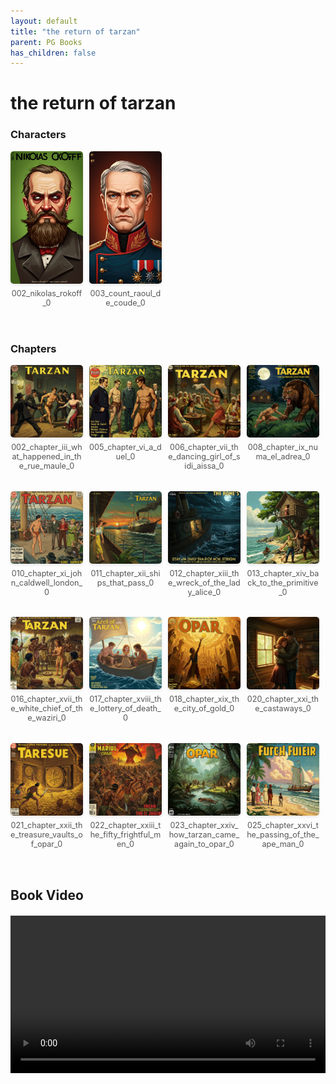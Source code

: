 ```yaml
---
layout: default
title: "the return of tarzan"
parent: PG Books
has_children: false
---
```



<style>
.image-gallery {
  display: flex;
  flex-wrap: wrap;
  justify-content: space-between;
  margin-bottom: 20px;
}

.image-row {
  display: flex;
  justify-content: flex-start;
  width: 100%;
  margin-bottom: 20px;
}

.image-item {
  width: 23%;
  margin-right: 2%;
  text-align: center;
}

.image-item:last-child {
  margin-right: 0;
}

.image-item img {
  width: 100%;
  height: auto;
  object-fit: cover;
  border-radius: 5px;
  box-shadow: 0 2px 4px rgba(0,0,0,0.1);
}

.image-item p {
  margin-top: 5px;
  font-size: 0.9em;
  color: #555;
}

.video-container {
  margin: 20px 0;
}
</style>


# the return of tarzan

<h3>Characters</h3>
<div class="image-gallery">
<div class="image-row">
  <div class="image-item">
    <img src="../../assets/pg_books_ai_generated_photos/the_return_of_tarzan/characters/002_nikolas_rokoff_0.png" alt="002_nikolas_rokoff_0">
    <p>002_nikolas_rokoff_0</p>
  </div>
  <div class="image-item">
    <img src="../../assets/pg_books_ai_generated_photos/the_return_of_tarzan/characters/003_count_raoul_de_coude_0.png" alt="003_count_raoul_de_coude_0">
    <p>003_count_raoul_de_coude_0</p>
  </div>
</div>
</div>

<h3>Chapters</h3>
<div class="image-gallery">
<div class="image-row">
  <div class="image-item">
    <img src="../../assets/pg_books_ai_generated_photos/the_return_of_tarzan/chapters/002_chapter_iii_what_happened_in_the_rue_maule_0.png" alt="002_chapter_iii_what_happened_in_the_rue_maule_0">
    <p>002_chapter_iii_what_happened_in_the_rue_maule_0</p>
  </div>
  <div class="image-item">
    <img src="../../assets/pg_books_ai_generated_photos/the_return_of_tarzan/chapters/005_chapter_vi_a_duel_0.png" alt="005_chapter_vi_a_duel_0">
    <p>005_chapter_vi_a_duel_0</p>
  </div>
  <div class="image-item">
    <img src="../../assets/pg_books_ai_generated_photos/the_return_of_tarzan/chapters/006_chapter_vii_the_dancing_girl_of_sidi_aissa_0.png" alt="006_chapter_vii_the_dancing_girl_of_sidi_aissa_0">
    <p>006_chapter_vii_the_dancing_girl_of_sidi_aissa_0</p>
  </div>
  <div class="image-item">
    <img src="../../assets/pg_books_ai_generated_photos/the_return_of_tarzan/chapters/008_chapter_ix_numa_el_adrea_0.png" alt="008_chapter_ix_numa_el_adrea_0">
    <p>008_chapter_ix_numa_el_adrea_0</p>
  </div>
</div>
<div class="image-row">
  <div class="image-item">
    <img src="../../assets/pg_books_ai_generated_photos/the_return_of_tarzan/chapters/010_chapter_xi_john_caldwell_london_0.png" alt="010_chapter_xi_john_caldwell_london_0">
    <p>010_chapter_xi_john_caldwell_london_0</p>
  </div>
  <div class="image-item">
    <img src="../../assets/pg_books_ai_generated_photos/the_return_of_tarzan/chapters/011_chapter_xii_ships_that_pass_0.png" alt="011_chapter_xii_ships_that_pass_0">
    <p>011_chapter_xii_ships_that_pass_0</p>
  </div>
  <div class="image-item">
    <img src="../../assets/pg_books_ai_generated_photos/the_return_of_tarzan/chapters/012_chapter_xiii_the_wreck_of_the_lady_alice_0.png" alt="012_chapter_xiii_the_wreck_of_the_lady_alice_0">
    <p>012_chapter_xiii_the_wreck_of_the_lady_alice_0</p>
  </div>
  <div class="image-item">
    <img src="../../assets/pg_books_ai_generated_photos/the_return_of_tarzan/chapters/013_chapter_xiv_back_to_the_primitive_0.png" alt="013_chapter_xiv_back_to_the_primitive_0">
    <p>013_chapter_xiv_back_to_the_primitive_0</p>
  </div>
</div>
<div class="image-row">
  <div class="image-item">
    <img src="../../assets/pg_books_ai_generated_photos/the_return_of_tarzan/chapters/016_chapter_xvii_the_white_chief_of_the_waziri_0.png" alt="016_chapter_xvii_the_white_chief_of_the_waziri_0">
    <p>016_chapter_xvii_the_white_chief_of_the_waziri_0</p>
  </div>
  <div class="image-item">
    <img src="../../assets/pg_books_ai_generated_photos/the_return_of_tarzan/chapters/017_chapter_xviii_the_lottery_of_death_0.png" alt="017_chapter_xviii_the_lottery_of_death_0">
    <p>017_chapter_xviii_the_lottery_of_death_0</p>
  </div>
  <div class="image-item">
    <img src="../../assets/pg_books_ai_generated_photos/the_return_of_tarzan/chapters/018_chapter_xix_the_city_of_gold_0.png" alt="018_chapter_xix_the_city_of_gold_0">
    <p>018_chapter_xix_the_city_of_gold_0</p>
  </div>
  <div class="image-item">
    <img src="../../assets/pg_books_ai_generated_photos/the_return_of_tarzan/chapters/020_chapter_xxi_the_castaways_0.png" alt="020_chapter_xxi_the_castaways_0">
    <p>020_chapter_xxi_the_castaways_0</p>
  </div>
</div>
<div class="image-row">
  <div class="image-item">
    <img src="../../assets/pg_books_ai_generated_photos/the_return_of_tarzan/chapters/021_chapter_xxii_the_treasure_vaults_of_opar_0.png" alt="021_chapter_xxii_the_treasure_vaults_of_opar_0">
    <p>021_chapter_xxii_the_treasure_vaults_of_opar_0</p>
  </div>
  <div class="image-item">
    <img src="../../assets/pg_books_ai_generated_photos/the_return_of_tarzan/chapters/022_chapter_xxiii_the_fifty_frightful_men_0.png" alt="022_chapter_xxiii_the_fifty_frightful_men_0">
    <p>022_chapter_xxiii_the_fifty_frightful_men_0</p>
  </div>
  <div class="image-item">
    <img src="../../assets/pg_books_ai_generated_photos/the_return_of_tarzan/chapters/023_chapter_xxiv_how_tarzan_came_again_to_opar_0.png" alt="023_chapter_xxiv_how_tarzan_came_again_to_opar_0">
    <p>023_chapter_xxiv_how_tarzan_came_again_to_opar_0</p>
  </div>
  <div class="image-item">
    <img src="../../assets/pg_books_ai_generated_photos/the_return_of_tarzan/chapters/025_chapter_xxvi_the_passing_of_the_ape_man_0.png" alt="025_chapter_xxvi_the_passing_of_the_ape_man_0">
    <p>025_chapter_xxvi_the_passing_of_the_ape_man_0</p>
  </div>
</div>
</div>

<h2>Book Video</h2>
<div class="video-container">
  <video controls width="100%">
    <source src="../../assets/pg_books_ai_generated_videos/the_return_of_tarzan.mp4" type="video/mp4">
    Your browser does not support the video tag.
  </video>
</div>

